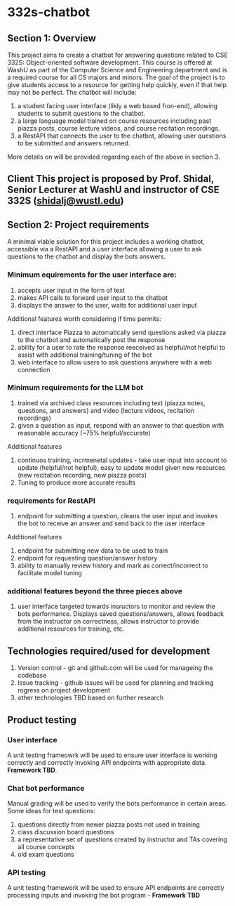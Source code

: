 # 332s-chatbot

## Section 1: Overview
This project aims to create a chatbot for answering questions related to CSE 332S: Object-oriented software development. This course is offered at WashU as part of the Computer Science and Engineering department and is a required course for all CS majors and minors. The goal of the project is to give students access to a resource for getting help quickly, even if that help may not be perfect. The chatbot will include:
1. a student facing user interface (likly a web based fron-end), allowing students to submit questions to the chatbot.
2. a large language model trained on course resources including past piazza posts, course lecture videos, and course recitation recordings. 
3. a RestAPI that connects the user to the chatbot, allowing user questions to be submitted and answers returned.

More details on will be provided regarding each of the above in section 3.

## Client This project is proposed by Prof. Shidal, Senior Lecturer at WashU and instructor of CSE 332S (shidalj@wustl.edu)

## Section 2: Project requirements
A minimal viable solution for this project includes a working chatbot, accessible via a RestAPI and a user interface allowing a user to ask questions to the chatbot and display the bots answers. 
### Minimum equirements for the user interface are:
1. accepts user input in the form of text
2. makes API calls to forward user input to the chatbot
3. displays the answer to the user, waits for additional user input

Additional features worth considering if time permits:
1. direct interface Piazza to automatically send questions asked via piazza to the chatbot and automatically post the response
2. ability for a user to rate the response reeceived as helpful/not helpful to assist with additional training/tuning of the bot
3. web interface to allow users to ask questions anywhere with a web connection

### Minimum requirements for the LLM bot
1. trained via archived class resources including text (piazza notes, questions, and answers) and video (lecture videos, recitation recordings)
2. given a question as input, respond with an answer to that question with reasonable accuracy (~75% helpful/accurate)

Additional features
1. continuos training, incrmenetal updates - take user input into account to update (helpful/not helpful), easy to update model given new resources (new recitation recording, new piazza posts)
2. Tuning to produce more accurate results

### requirements for RestAPI
1. endpoint for submitting a question, cleans the user input and invokes the bot to receive an answer and send back to the user interface

Additional features
1. endpoint for submitting new data to be used to train
2. endpoint for requesting question/answer history
3. ability to manually review history and mark as correct/incorrect to facilitate model tuning

### additional features beyond the three pieces above
1. user interface targeted towards insructors to monitor and review the bots performance. Displays saved questions/answers, allows feedback from the instructor on correctness, allows instructor to provide additional resources for training, etc.

## Technologies required/used for development
1. Version control - git and github.com will be used for manageing the codebase
2. Issue tracking - github issues will be used for planning and tracking rogress on project development
3. other technologies TBD based on further research

## Product testing
### User interface
A unit testing frameowrk will be used to ensure user interface is working correctly and correctly invoking API endpoints with appropriate data. **Framework TBD**.
### Chat bot performance
Manual grading will be used to verify the bots performance in certain areas. Some ideas for test questions:
1. questions directly from newer piazza posts not used in training
2. class discussion board questions
3. a representative set of questions created by instructor and TAs covering all course concepts
4. old exam questions
### API testing
A unit testing framework will be used to ensure API endpoints are correctly processing inputs and invoking the bot program - **Framework TBD**

